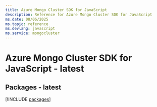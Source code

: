 ```yaml
---
title: Azure Mongo Cluster SDK for JavaScript
description: Reference for Azure Mongo Cluster SDK for JavaScript
ms.date: 08/06/2025
ms.topic: reference
ms.devlang: javascript
ms.service: mongocluster
---
```

# Azure Mongo Cluster SDK for JavaScript - latest
## Packages - latest
[!INCLUDE [packages](mongo-cluster-index.md)]